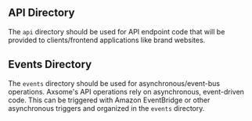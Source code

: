 ## API Directory

The `api` directory should be used for API endpoint code that will be provided to clients/frontend applications like brand websites.

## Events Directory

The `events` directory should be used for asynchronous/event-bus operations. Axsome's API operations rely on asynchronous, event-driven code. This can be triggered with Amazon EventBridge or other asynchronous triggers and organized in the `events` directory.